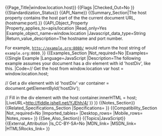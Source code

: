 {{Page_Title|window.location.host}}
{{Flags
|Checked_Out=No
}}
{{Standardization_Status}}
{{API_Name}}
{{Summary_Section|The host property contains the host part of the the current document URL, (hostname:port).}}
{{API_Object_Property
|Property_applies_to=apis/location
|Read_only=Yes
|Example_object_name=window.location
|Javascript_data_type=String
|Return_value_description=The hostname and port number.

For example, <code>http://example.org:8080/</code> would return the host string of <code>example.org:8080</code>.
}}
{{Examples_Section
|Not_required=No
|Examples={{Single Example
|Language=JavaScript
|Description=The following example assumes your document has a div element with id 'hostDiv', like this.
|Code=// Get the host from window.location
var host = window.location.host;

// Get a div element with id 'hostDiv'
var container = document.getElementById('hostDiv');

// Fill in the div element with the host
container.innerHTML = host;
|LiveURL=http://fiddle.jshell.net/YJEhh/4/
}}
}}
{{Notes_Section}}
{{Related_Specifications_Section
|Specifications=
}}
{{Compatibility_Section
|Not_required=No
|Imported_tables=
|Desktop_rows=
|Mobile_rows=
|Notes_rows=
}}
{{See_Also_Section}}
{{Topics|JavaScript}}
{{External_Attribution
|Is_CC-BY-SA=No
|MDN_link=
|MSDN_link=
|HTML5Rocks_link=
}}